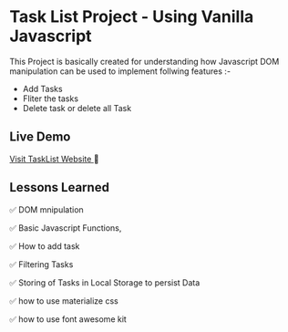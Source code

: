 
# Task List Project - Using Vanilla Javascript

This Project is basically created for understanding how Javascript DOM manipulation can be used
to implement follwing features :-

* Add Tasks
* Fliter the tasks
* Delete task or delete all Task 


## Live Demo

[Visit TaskList Website ](https://akashsabale01.github.io/Task-List-Project/) :link:
## Lessons Learned

:white_check_mark: DOM mnipulation

:white_check_mark: Basic Javascript Functions,

:white_check_mark: How to add task

:white_check_mark: Filtering Tasks 

:white_check_mark: Storing of Tasks in Local Storage to persist Data

:white_check_mark: how to use  materialize css 

:white_check_mark: how to use font awesome kit 
